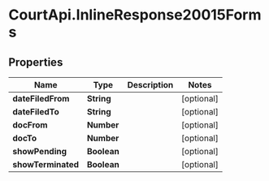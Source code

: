 # CourtApi.InlineResponse20015Forms

## Properties
Name | Type | Description | Notes
------------ | ------------- | ------------- | -------------
**dateFiledFrom** | **String** |  | [optional] 
**dateFiledTo** | **String** |  | [optional] 
**docFrom** | **Number** |  | [optional] 
**docTo** | **Number** |  | [optional] 
**showPending** | **Boolean** |  | [optional] 
**showTerminated** | **Boolean** |  | [optional] 


